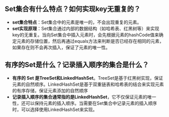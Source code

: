 ## Set集合有什么特点？如何实现key无重复的？

- **set集合特点**：Set集合中的元素是唯一的，不会出现重复的元素。
- **set实现原理**：Set集合通过内部的数据结构（如哈希表、红黑树等）来实现key的无重复。当向Set集合中插入元素时，会先根据元素的hashCode值来确定元素的存储位置，然后再通过equals方法来判断是否已经存在相同的元素，如果存在则不会再次插入，保证了元素的唯一性。

## 有序的Set是什么？记录插入顺序的集合是什么？

- **有序的 Set 是TreeSet和LinkedHashSet**。TreeSet是基于红黑树实现，保证元素的自然顺序。LinkedHashSet是基于双重链表和哈希表的结合来实现元素的有序存储，保证元素添加的自然顺序
- **记录插入顺序的集合通常指的是LinkedHashSet**，它不仅保证元素的唯一性，还可以保持元素的插入顺序。当需要在Set集合中记录元素的插入顺序时，可以选择使用LinkedHashSet来实现。

